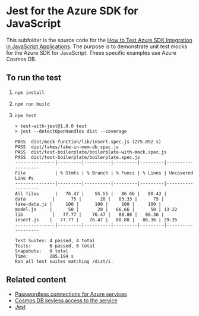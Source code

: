# Jest for the Azure SDK for JavaScript

This subfolder is the source code for the [How to Test Azure SDK Integration in JavaScript Applications](https://learn.microsoft.com/azure/developer/javascript/sdk/test-sdk-integration). The purpose is to demonstrate unit test mocks for the Azure SDK for JavaScript. These specific examples use Azure Cosmos DB. 

## To run the test

1. `npm install`
2. `npm run build`
3. `npm test`

    ```console
    > test-with-jest@1.0.0 test
    > jest --detectOpenHandles dist --coverage

    PASS  dist/mock-function/lib/insert.spec.js (275.092 s)
    PASS  dist/fakes/fake-in-mem-db.spec.js
    PASS  dist/test-boilerplate/boilerplate-with-mock.spec.js
    PASS  dist/test-boilerplate/boilerplate.spec.js
    ---------------|---------|----------|---------|---------|-------------------
    File           | % Stmts | % Branch | % Funcs | % Lines | Uncovered Line #s 
    ---------------|---------|----------|---------|---------|-------------------
    All files      |   76.47 |    55.55 |   86.66 |   80.43 |                   
    data          |      75 |       20 |   83.33 |      75 |                   
    fake-data.js |     100 |      100 |     100 |     100 |                   
    model.js     |      50 |       20 |   66.66 |      50 | 13-22             
    lib           |   77.77 |    76.47 |   88.88 |   86.36 |                   
    insert.js    |   77.77 |    76.47 |   88.88 |   86.36 | 29-35             
    ---------------|---------|----------|---------|---------|-------------------

    Test Suites: 4 passed, 4 total
    Tests:       6 passed, 6 total
    Snapshots:   0 total
    Time:        285.194 s
    Ran all test suites matching /dist/i.
    ```

## Related content

* [Passwordless connections for Azure services](https://learn.microsoft.com/azure/developer/intro/passwordless-overview)
* [Cosmos DB keyless access to the service](https://learn.microsoft.com/azure/cosmos-db/role-based-access-control)
* [Jest](https://jestjs.io/)